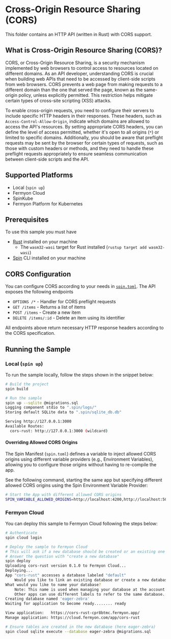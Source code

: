 # Cross-Origin Resource Sharing (CORS)

This folder contains an HTTP API (written in Rust) with CORS support.

## What is Cross-Origin Resource Sharing (CORS)?

CORS, or Cross-Origin Resource Sharing, is a security mechanism implemented by web browsers to control access to resources located on different domains. As an API developer, understanding CORS is crucial when building web APIs that need to be accessed by client-side scripts from web browsers. CORS prevents a web page from making requests to a different domain than the one that served the page, known as the same-origin policy, unless explicitly permitted. This restriction helps mitigate certain types of cross-site scripting (XSS) attacks.

To enable cross-origin requests, you need to configure their servers to include specific HTTP headers in their responses. These headers, such as `Access-Control-Allow-Origin`, indicate which domains are allowed to access the API's resources. By setting appropriate CORS headers, you can define the level of access permitted, whether it's open to all origins (`*`) or limited to specific domains. Additionally, you should be aware that preflight requests may be sent by the browser for certain types of requests, such as those with custom headers or methods, and they need to handle these preflight requests appropriately to ensure seamless communication between client-side scripts and the API.

## Supported Platforms

- Local (`spin up`)
- Fermyon Cloud
- SpinKube
- Fermyon Platform for Kubernetes

## Prerequisites

To use this sample you must have

- [Rust](https://www.rust-lang.org/) installed on your machine
  - The `wasm32-wasi` target for Rust installed (`rustup target add wasm32-wasi`)
- [Spin](https://developer.fermyon.com/spin/v2/index) CLI installed on your machine

## CORS Configuration

You can configure CORS according to your needs in [`spin.toml`](./spin.toml).
The API exposes the following endpoints

- `OPTIONS /*` - Handler for CORS preflight requests
- `GET /items` - Returns a list of items
- `POST /items` - Create a new item
- `DELETE /items/:id` - Delete an item using its identifier

All endpoints above return necessary HTTP response headers according to the CORS specification.

## Running the Sample

### Local (`spin up`)

To run the sample locally, follow the steps shown in the snippet below:

```bash
# Build the project
spin build

# Run the sample
spin up --sqlite @migrations.sql
Logging component stdio to ".spin/logs/"
Storing default SQLite data to ".spin/sqlite_db.db"

Serving http://127.0.0.1:3000
Available Routes:
  cors-rust: http://127.0.0.1:3000 (wildcard)
```

#### Overriding Allowed CORS Origins 

The Spin Manifest (`spin.toml`) defines a variable to inject allowed CORS origins using different variable providers (e.g., Environment Variables), allowing you to configure those origins without having to re-compile the app. 

See the following command, starting the same app but specifying different allowed CORS origins using the Spin Environment Variable Provider:

```bash
# Start the App with different allowed CORS origins
SPIN_VARIABLE_ALLOWED_ORIGINS=http://localhost:4200,http://localhost:5000 spin up --build --sqlite @migrations.sql
```

### Fermyon Cloud

You can deploy this sample to Fermyon Cloud following the steps below:

```bash
# Authenticate
spin cloud login

# Deploy the sample to Fermyon Cloud
# This will ask if a new database should be created or an existing one should be used
# Answer the question with "create a new database"
spin deploy
Uploading cors-rust version 0.1.0 to Fermyon Cloud...
Deploying...
App "cors-rust" accesses a database labeled "default"
    Would you like to link an existing database or create a new database?: Create a new database and link the app to it
What would you like to name your database?
    Note: This name is used when managing your database at the account level. The app "cors-rust" will refer to this database by the label "default".
    Other apps can use different labels to refer to the same database.: eager-zebra
Creating database named 'eager-zebra'
Waiting for application to become ready........ ready

View application:   https://cors-rust-cpr8btmc.fermyon.app/
Manage application: https://cloud.fermyon.com/app/cors-rust

# Ensure tables are created in the new database (here eager-zebra)
spin cloud sqlite execute --database eager-zebra @migrations.sql
```
